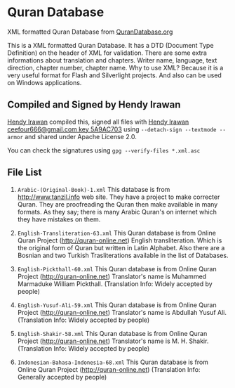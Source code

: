 Quran Database
==============

XML formatted Quran Database from [QuranDatabase.org](http://qurandatabase.org/)

This is a XML formatted Quran Database. It has a DTD (Document Type Definition) on the header of XML for validation. There are some extra informations about translation and chapters. Writer name, language, text direction, chapter number, chapter name. Why to use XML? Because it is a very useful format for Flash and Silverlight projects. And also can be used on Windows applications.

## Compiled and Signed by Hendy Irawan

[Hendy Irawan](http://www.hendyirawan.com) compiled this, signed all files with [Hendy Irawan <ceefour666@gmail.com> key 5A9AC703](https://pgp.mit.edu/pks/lookup?op=get&search=0xFEDB960B5A9AC703) using `--detach-sign --textmode --armor` and shared under Apache License 2.0.

You can check the signatures using `gpg --verify-files *.xml.asc`

## File List

1. `Arabic-(Original-Book)-1.xml`
   This database is from http://www.tanzil.info web site. They have a project to make correcter Quran. They are proofreading the Quran then make available in many formats. As they say; there is many Arabic Quran's on internet which they have mistakes on them.

2. `English-Transliteration-63.xml`
   This Quran database is from Online Quran Project (http://quran-online.net)
   English transliteration. Which is the original form of Quran but written in Latin Alphabet. Also there are a Bosnian and two Turkish Trasliterations available in the list of Databases.
   
3. `English-Pickthall-60.xml`
   This Quran database is from Online Quran Project (http://quran-online.net)
   Translator's name is Muhammed Marmaduke William Pickthall. (Translation Info: Widely accepted by people)
    
4. `English-Yusuf-Ali-59.xml`
   This Quran database is from Online Quran Project (http://quran-online.net)
   Translator's name is Abdullah Yusuf Ali.
   (Translation Info: Widely accepted by people)

5. `English-Shakir-58.xml`
   This Quran database is from Online Quran Project (http://quran-online.net)
   Translator's name is M. H. Shakir.
   (Translation Info: Widely accepted by people)

6. `Indonesian-Bahasa-Indonesia-68.xml`
   This Quran database is from Online Quran Project (http://quran-online.net)
   (Translation Info: Generally accepted by people)
